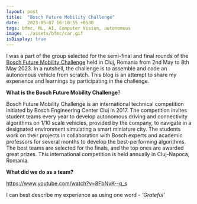 ```yaml
---
layout: post
title:  "Bosch Future Mobility Challenge"
date:   2023-05-07 16:10:55 +0530
tags: bfmc, ML, AI, Computer Vision, autonomous
image: ../assets/bfmc/car.gif
isDisplay: true
---
```


I was a part of the group selected for the semi-final and final rounds of the [Bosch Future Mobility Challenge](https://boschfuturemobility.com/) held in Cluj, Romania from 2nd May to 8th May 2023. In a nutshell, the challenge is to assemble and code an autonomous vehicle from scratch. This blog is an attempt to share my experience and learnings by participating in the challenge. 

**What is the Bosch Future Mobility Challenge**?

Bosch Future Mobility Challenge is an international technical competition initiated by Bosch Engineering Center Cluj in 2017. The competition invites student teams every year to develop autonomous driving and connectivity algorithms on 1/10 scale vehicles, provided by the company, to navigate in a designated environment simulating a smart miniature city. The students work on their projects in collaboration with Bosch experts and academic professors for several months to develop the best-performing algorithms. The best teams are selected for the finals, and the top ones are awarded great prizes. This international competition is held annually in Cluj-Napoca, Romania.

**What did we do as a team?**



https://www.youtube.com/watch?v=8FbNvK--q_s


I can best describe my experience as using one word - <i>'Grateful'</i>